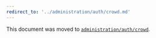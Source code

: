 ```yaml
---
redirect_to: '../administration/auth/crowd.md'
---
```


This document was moved to [`administration/auth/crowd`](../administration/auth/crowd.md).

<!-- This redirect file can be deleted February 1, 2021, or later. -->
<!-- Before deletion, see: https://docs.gitlab.com/ee/development/documentation/#move-or-rename-a-page -->
